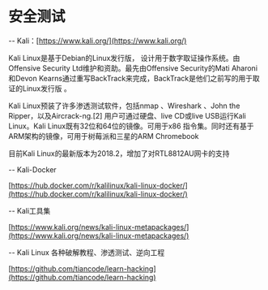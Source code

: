 # 安全测试

-- Kali：[https://www.kali.org/](https://www.kali.org/)

Kali Linux是基于Debian的Linux发行版， 设计用于数字取证操作系统。由Offensive Security Ltd维护和资助。最先由Offensive Security的Mati Aharoni和Devon Kearns通过重写BackTrack来完成，BackTrack是他们之前写的用于取证的Linux发行版 。

Kali Linux预装了许多渗透测试软件，包括nmap 、Wireshark 、John the Ripper，以及Aircrack-ng.\[2\] 用户可通过硬盘、live CD或live USB运行Kali Linux。Kali Linux既有32位和64位的镜像。可用于x86 指令集。同时还有基于ARM架构的镜像，可用于树莓派和三星的ARM Chromebook

目前Kali Linux的最新版本为2018.2，增加了对RTL8812AU网卡的支持

-- Kali-Docker

[https://hub.docker.com/r/kalilinux/kali-linux-docker/](https://hub.docker.com/r/kalilinux/kali-linux-docker/)

-- Kali工具集

[https://www.kali.org/news/kali-linux-metapackages/](https://www.kali.org/news/kali-linux-metapackages/)

-- Kali Linux 各种破解教程、渗透测试、逆向工程

[https://github.com/tiancode/learn-hacking](https://github.com/tiancode/learn-hacking)



